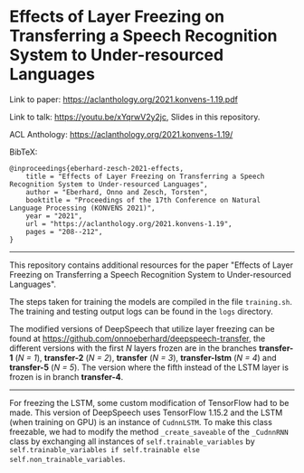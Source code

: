 # Effects of Layer Freezing on Transferring a Speech Recognition System to Under-resourced Languages
Link to paper: https://aclanthology.org/2021.konvens-1.19.pdf

Link to talk: https://youtu.be/xYqrwV2y2jc, Slides in this repository.

ACL Anthology: https://aclanthology.org/2021.konvens-1.19/

BibTeX:
```
@inproceedings{eberhard-zesch-2021-effects,
    title = "Effects of Layer Freezing on Transferring a Speech Recognition System to Under-resourced Languages",
    author = "Eberhard, Onno and Zesch, Torsten",
    booktitle = "Proceedings of the 17th Conference on Natural Language Processing (KONVENS 2021)",
    year = "2021",
    url = "https://aclanthology.org/2021.konvens-1.19",
    pages = "208--212",
}
```

---

This repository contains additional resources for the paper "Effects of Layer Freezing on Transferring a Speech Recognition System to Under-resourced Languages".

The steps taken for training the models are compiled in the file `training.sh`. The training and testing output logs can be found in the `logs` directory.

The modified versions of DeepSpeech that utilize layer freezing can be found at https://github.com/onnoeberhard/deepspeech-transfer, the different versions with the first _N_ layers frozen are in the branches **transfer-1** (_N = 1_), **transfer-2** (_N = 2_), **transfer** (_N = 3_), **transfer-lstm** (_N = 4_) and  **transfer-5** (_N = 5_). The version where the fifth instead of the LSTM layer is frozen is in branch **transfer-4**.

---

For freezing the LSTM, some custom modification of TensorFlow had to be made. This version of DeepSpeech uses TensorFlow 1.15.2 and the LSTM (when training on GPU) is an instance of `CudnnLSTM`. To make this class freezable, we had to modify the method `_create_saveable` of the `_CudnnRNN` class by exchanging all instances of `self.trainable_variables` by `self.trainable_variables if self.trainable else self.non_trainable_variables`.
